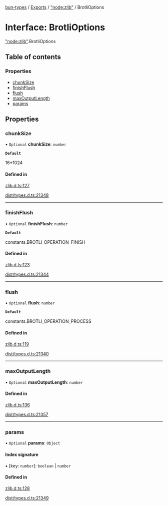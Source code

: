 [bun-types](https://github.com/oven-sh/bun-types/blob/master/api-docs/README.md) / [Exports](https://github.com/oven-sh/bun-types/blob/master/api-docs/modules.md) / ["node:zlib"](https://github.com/oven-sh/bun-types/blob/master/api-docs/modules/node_zlib_.md) / BrotliOptions

# Interface: BrotliOptions

["node:zlib"](https://github.com/oven-sh/bun-types/blob/master/api-docs/modules/node_zlib_.md).BrotliOptions

## Table of contents

### Properties

- [chunkSize](https://github.com/oven-sh/bun-types/blob/master/api-docs/interfaces/node_zlib_.BrotliOptions.md#chunksize)
- [finishFlush](https://github.com/oven-sh/bun-types/blob/master/api-docs/interfaces/node_zlib_.BrotliOptions.md#finishflush)
- [flush](https://github.com/oven-sh/bun-types/blob/master/api-docs/interfaces/node_zlib_.BrotliOptions.md#flush)
- [maxOutputLength](https://github.com/oven-sh/bun-types/blob/master/api-docs/interfaces/node_zlib_.BrotliOptions.md#maxoutputlength)
- [params](https://github.com/oven-sh/bun-types/blob/master/api-docs/interfaces/node_zlib_.BrotliOptions.md#params)

## Properties

### chunkSize

• `Optional` **chunkSize**: `number`

**`Default`**

16*1024

#### Defined in

[zlib.d.ts:127](https://github.com/valgaze/bun-types/blob/6f8dbf8/zlib.d.ts#L127)

[dist/types.d.ts:21348](https://github.com/valgaze/bun-types/blob/6f8dbf8/dist/types.d.ts#L21348)

___

### finishFlush

• `Optional` **finishFlush**: `number`

**`Default`**

constants.BROTLI_OPERATION_FINISH

#### Defined in

[zlib.d.ts:123](https://github.com/valgaze/bun-types/blob/6f8dbf8/zlib.d.ts#L123)

[dist/types.d.ts:21344](https://github.com/valgaze/bun-types/blob/6f8dbf8/dist/types.d.ts#L21344)

___

### flush

• `Optional` **flush**: `number`

**`Default`**

constants.BROTLI_OPERATION_PROCESS

#### Defined in

[zlib.d.ts:119](https://github.com/valgaze/bun-types/blob/6f8dbf8/zlib.d.ts#L119)

[dist/types.d.ts:21340](https://github.com/valgaze/bun-types/blob/6f8dbf8/dist/types.d.ts#L21340)

___

### maxOutputLength

• `Optional` **maxOutputLength**: `number`

#### Defined in

[zlib.d.ts:136](https://github.com/valgaze/bun-types/blob/6f8dbf8/zlib.d.ts#L136)

[dist/types.d.ts:21357](https://github.com/valgaze/bun-types/blob/6f8dbf8/dist/types.d.ts#L21357)

___

### params

• `Optional` **params**: `Object`

#### Index signature

▪ [key: `number`]: `boolean` \| `number`

#### Defined in

[zlib.d.ts:128](https://github.com/valgaze/bun-types/blob/6f8dbf8/zlib.d.ts#L128)

[dist/types.d.ts:21349](https://github.com/valgaze/bun-types/blob/6f8dbf8/dist/types.d.ts#L21349)
